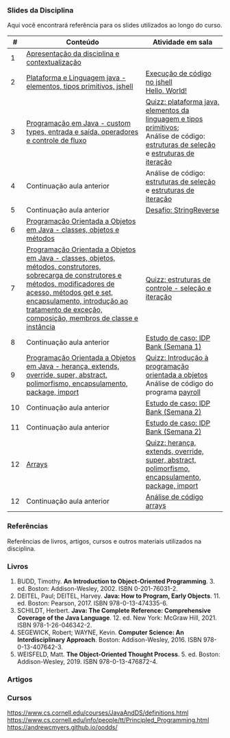 ### Slides da Disciplina

Aqui você encontrará referência para os slides utilizados ao longo do curso.

|#|Conteúdo|Atividade em sala|
|---|---|---|
| 1 | [Apresentação da disciplina e contextualização](https://1drv.ms/p/s!Avnn2LcOmn0Y3ltEAM4VkDlZVnQZ?e=a8rE6j)| |
| 2 | [Plataforma e Linguagem java - elementos, tipos primitivos, jshell](https://1drv.ms/p/s!Avnn2LcOmn0Y3xZnW3vJA-cF9oB2?e=5xlCcv)| [Execução de código no jshell](./examples/02a-elements-primitives-jshell/) <br> [Hello, World!](/lectures/examples/00-hello)|
| 3 | [Programação em Java - custom types, entrada e saída, operadores e controle de fluxo](https://1drv.ms/p/s!Avnn2LcOmn0Y3zPoINGBudmIix2X?e=H5Orac)| [Quizz: plataforma java, elementos da linguagem e tipos primitivos](https://idp2.vevox.com/#/share/AIMIDN010NEQOHBNNEZA/meetingdata/710808/session/714745/pollresults); <br> Análise de código: [estruturas de seleção](/lectures/examples/04-selection-statements/) e [estruturas de iteração](/lectures/examples/05-iteration-statements/)|
| 4 | Continuação aula anterior | Análise de código: [estruturas de seleção](/lectures/examples/04-selection-statements/) e [estruturas de iteração](/lectures/examples/05-iteration-statements/)|
| 5 | Continuação aula anterior | [Desafio: StringReverse](../challenges/01-reverse) |
| 6 | [Programação Orientada a Objetos em Java - classes, objetos e métodos](https://1drv.ms/p/s!Avnn2LcOmn0Y3z07tfmzQYKuLXJK?e=WDMEbX)| |
| 7 | [Programação Orientada a Objetos em Java - classes, objetos, métodos, construtores, sobrecarga de construtores e métodos, modificadores de acesso, métodos get e set, encapsulamento, introdução ao tratamento de exceção, composição, membros de classe e instância](https://1drv.ms/p/s!Avnn2LcOmn0Y31s3uczqB-Lou_2O?e=q233L4) | [Quizz: estruturas de controle - seleção e iteração](https://idp2.vevox.com/#/share/URPMNU5HMDKBS9BH8YFK/meetingdata/717548/session/721485) |
| 8 | Continuação aula anterior | [Estudo de caso: IDP Bank (Semana 1)](../challenges/02-bank/) |
| 9 | [Programação Orientada a Objetos em Java - herança, extends, override, super, abstract, polimorfismo, encapsulamento, package, import](https://1drv.ms/p/s!Avnn2LcOmn0Y32GgrYpPTFA8lUHl?e=u7L4jb) | [Quizz: Introdução à programação orientada a objetos](https://idp2.vevox.com/#/share/JWELEXXZROTD8KL0Z1QT/meetingdata/720920/session/724857) <br> Análise de código do programa [payroll](./examples/09-inheritance/payroll/) | 
| 10 | Continuação aula anterior | [Estudo de caso: IDP Bank (Semana 2)](../challenges/02-bank/) | Desenvolvimento do estudo de caso: IDP Bank (Semana 2)  |
| 11 | Continuação aula anterior | [Estudo de caso: IDP Bank (Semana 2)](../challenges/02-bank/) | Desenvolvimento do estudo de caso: IDP Bank (Semana 2)  |
| 12 | [Arrays](https://1drv.ms/p/s!Avnn2LcOmn0Y31mEsDxOHyKDT0OE?e=QwcIjL) | [Quizz: herança, extends, override, super, abstract, polimorfismo, encapsulamento, package, import](https://idp2.vevox.com/#/share/88XFCK5F9CGYWC2UU07E/meetingdata/727316/session/731253) |
| 12 | Continuação aula anterior | [Análise de código arrays](../lectures/examples/07-arrays) |

### Referências

Referências de livros, artigos, cursos e outros materiais utilizados na disciplina.

### Livros

1. BUDD, Timothy. **An Introduction to Object-Oriented Programming**. 3. ed. Boston: Addison-Wesley, 2002. ISBN 0-201-76031-2.
2. DEITEL, Paul; DEITEL, Harvey. **Java: How to Program, Early Objects**. 11. ed. Boston: Pearson, 2017. ISBN 978-0-13-474335-6.
3. SCHILDT, Herbert. **Java: The Complete Reference: Comprehensive Coverage of the Java Language**. 12. ed. New York: McGraw Hill, 2021. ISBN 978-1-26-046342-2.
4. SEGEWICK, Robert; WAYNE, Kevin. **Computer Science: An Interdisciplinary Approach**. Boston: Addison-Wesley, 2016. ISBN 978-0-13-407642-3.
5. WEISFELD, Matt. **The Object-Oriented Thought Process**. 5. ed. Boston: Addison-Wesley, 2019. ISBN 978-0-13-476872-4.

### Artigos

### Cursos

https://www.cs.cornell.edu/courses/JavaAndDS/definitions.html
https://www.cs.cornell.edu/info/people/tt/Principled_Programming.html
https://andrewcmyers.github.io/oodds/



